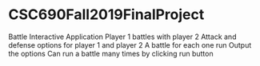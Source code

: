 # CSC690Fall2019FinalProject
Battle Interactive Application
Player 1 battles with player 2
Attack and defense options for player 1 and player 2
A battle for each one run
Output the options
Can run a battle many times by clicking run button
